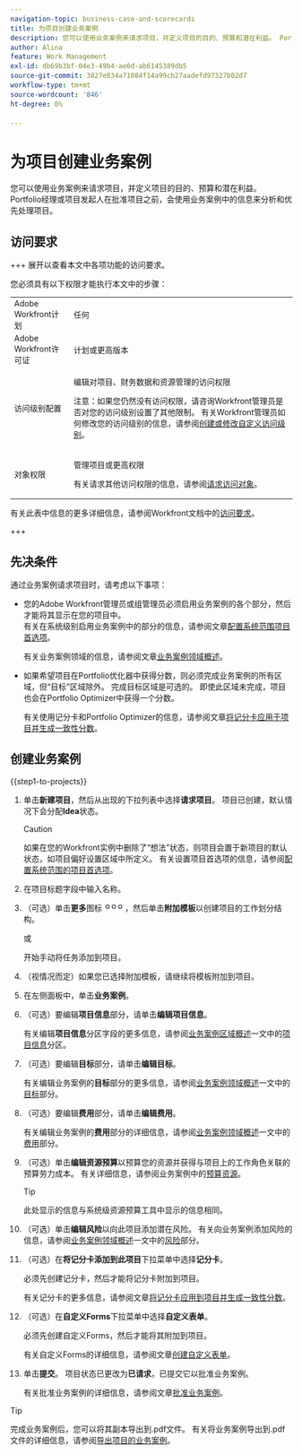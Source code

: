 ```yaml
---
navigation-topic: business-case-and-scorecards
title: 为项目创建业务案例
description: 您可以使用业务案例来请求项目，并定义项目的目的、预算和潜在利益。 Portfolio经理或项目发起人在批准项目之前，会使用业务案例中的信息来分析和优先处理项目。
author: Alina
feature: Work Management
exl-id: db69b3bf-04e3-49b4-ae0d-ab6145389db5
source-git-commit: 3827e834a71084f14a99cb27aadefd97327b02d7
workflow-type: tm+mt
source-wordcount: '846'
ht-degree: 0%

---
```


# 为项目创建业务案例

您可以使用业务案例来请求项目，并定义项目的目的、预算和潜在利益。 Portfolio经理或项目发起人在批准项目之前，会使用业务案例中的信息来分析和优先处理项目。

## 访问要求

+++ 展开以查看本文中各项功能的访问要求。

您必须具有以下权限才能执行本文中的步骤：

<table style="table-layout:auto"> 
 <col> 
 <col> 
 <tbody> 
  <tr> 
   <td role="rowheader">Adobe Workfront计划</td> 
   <td> <p>任何 </p> </td> 
  </tr> 
  <tr> 
   <td role="rowheader">Adobe Workfront许可证</td> 
   <td> <p>计划或更高版本</p> </td> 
  </tr> 
  <tr> 
   <td role="rowheader">访问级别配置</td> 
   <td> <p>编辑对项目、财务数据和资源管理的访问权限</p> <p>注意：如果您仍然没有访问权限，请咨询Workfront管理员是否对您的访问级别设置了其他限制。 有关Workfront管理员如何修改您的访问级别的信息，请参阅<a href="../../../administration-and-setup/add-users/configure-and-grant-access/create-modify-access-levels.md" class="MCXref xref">创建或修改自定义访问级别</a>。</p> </td> 
  </tr> 
  <tr> 
   <td role="rowheader">对象权限</td> 
   <td> <p>管理项目或更高权限</p> <p>有关请求其他访问权限的信息，请参阅<a href="../../../workfront-basics/grant-and-request-access-to-objects/request-access.md" class="MCXref xref">请求访问对象</a>。</p> </td> 
  </tr> 
 </tbody> 
</table>

有关此表中信息的更多详细信息，请参阅Workfront文档中的[访问要求](/help/quicksilver/administration-and-setup/add-users/access-levels-and-object-permissions/access-level-requirements-in-documentation.md)。

+++

## 先决条件

通过业务案例请求项目时，请考虑以下事项：

* 您的Adobe Workfront管理员或组管理员必须启用业务案例的各个部分，然后才能将其显示在您的项目中。\
  有关在系统级别启用业务案例中的部分的信息，请参阅文章[配置系统范围项目首选项](../../../administration-and-setup/set-up-workfront/configure-system-defaults/set-project-preferences.md)。

  有关业务案例领域的信息，请参阅文章[业务案例领域概述](../../../manage-work/projects/define-a-business-case/areas-of-business-case.md)。

* 如果希望项目在Portfolio优化器中获得分数，则必须完成业务案例的所有区域，但“目标”区域除外。 完成目标区域是可选的。 即使此区域未完成，项目也会在Portfolio Optimizer中获得一个分数。

  有关使用记分卡和Portfolio Optimizer的信息，请参阅文章[将记分卡应用于项目并生成一致性分数](../../../manage-work/projects/define-a-business-case/apply-scorecard-to-project-to-generate-alignment-score.md)。

## 创建业务案例

{{step1-to-projects}}

1. 单击&#x200B;**新建项目**，然后从出现的下拉列表中选择&#x200B;**请求项目**。 项目已创建，默认情况下会分配&#x200B;**Idea**&#x200B;状态。

   >[!CAUTION]
   >
   >如果在您的Workfront实例中删除了“想法”状态，则项目会置于新项目的默认状态，如项目偏好设置区域中所定义。 有关设置项目首选项的信息，请参阅[配置系统范围的项目首选项](../../../administration-and-setup/set-up-workfront/configure-system-defaults/set-project-preferences.md)。

1. 在项目标题字段中输入名称。
1. （可选）单击&#x200B;**更多**&#x200B;图标![更多图标](assets/qs-more-icon-on-an-object.png)，然后单击&#x200B;**附加模板**&#x200B;以创建项目的工作划分结构。

   或

   开始手动将任务添加到项目。

1. （视情况而定）如果您已选择附加模板，请继续将模板附加到项目。
1. 在左侧面板中，单击&#x200B;**业务案例**。
1. （可选）要编辑&#x200B;**项目信息**&#x200B;部分，请单击&#x200B;**编辑项目信息**。 

   有关编辑&#x200B;**项目信息**&#x200B;分区字段的更多信息，请参阅[业务案例区域概述](../../../manage-work/projects/define-a-business-case/areas-of-business-case.md)一文中的[项目信息](../../../manage-work/projects/define-a-business-case/areas-of-business-case.md#project-info)分区。

1. （可选）要编辑&#x200B;**目标**&#x200B;部分，请单击&#x200B;**编辑目标**。

   有关编辑业务案例的&#x200B;**目标**&#x200B;部分的更多信息，请参阅[业务案例领域概述](../../../manage-work/projects/define-a-business-case/areas-of-business-case.md)一文中的[目标](../../../manage-work/projects/define-a-business-case/areas-of-business-case.md#goals)部分。

1. （可选）要编辑&#x200B;**费用**&#x200B;部分，请单击&#x200B;**编辑费用**。

   有关编辑业务案例的&#x200B;**费用**&#x200B;部分的详细信息，请参阅[业务案例领域概述](../../../manage-work/projects/define-a-business-case/areas-of-business-case.md)一文中的[费用](../../../manage-work/projects/define-a-business-case/areas-of-business-case.md#expenses)部分。

1. （可选）单击&#x200B;**编辑资源预算**&#x200B;以预算您的资源并获得与项目上的工作角色关联的预算劳力成本。 有关详细信息，请参阅业务案例中的[预算资源](../../../manage-work/projects/define-a-business-case/budget-resources-in-business-case.md)。

   >[!TIP]
   >
   >此处显示的信息与系统级资源预算工具中显示的信息相同。

1. （可选）单击&#x200B;**编辑风险**&#x200B;以向此项目添加潜在风险。 有关向业务案例添加风险的信息，请参阅[业务案例领域概述](../../../manage-work/projects/define-a-business-case/areas-of-business-case.md)一文中的[风险](../../../manage-work/projects/define-a-business-case/areas-of-business-case.md#risks)部分。
1. （可选）在&#x200B;**将记分卡添加到此项目**&#x200B;下拉菜单中选择&#x200B;**记分卡**。

   必须先创建记分卡，然后才能将记分卡附加到项目。

   有关记分卡的更多信息，请参阅文章[将记分卡应用到项目并生成一致性分数](../../../manage-work/projects/define-a-business-case/apply-scorecard-to-project-to-generate-alignment-score.md)。

1. （可选）在&#x200B;**自定义Forms**&#x200B;下拉菜单中选择&#x200B;**自定义表单**。

   必须先创建自定义Forms，然后才能将其附加到项目。

   有关自定义Forms的详细信息，请参阅文章[创建自定义表单](/help/quicksilver/administration-and-setup/customize-workfront/create-manage-custom-forms/form-designer/design-a-form/design-a-form.md)。

1. 单击&#x200B;**提交**。 项目状态已更改为&#x200B;**已请求**，已提交它以批准业务案例。

   有关批准业务案例的详细信息，请参阅文章[批准业务案例](../../../manage-work/projects/define-a-business-case/approve-business-case.md)。


>[!TIP]
>
> 完成业务案例后，您可以将其副本导出到.pdf文件。 有关将业务案例导出到.pdf文件的详细信息，请参阅[导出项目的业务案例](/help/quicksilver/manage-work/projects/define-a-business-case/export-business-case.md)。


